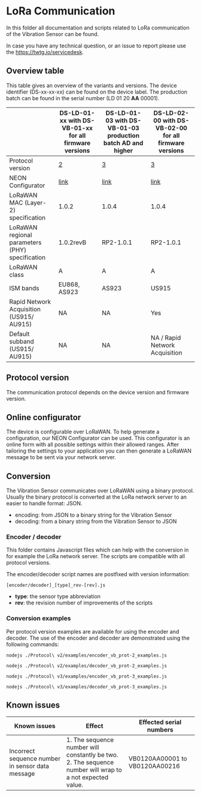 # LoRa Communication

In this folder all documentation and scripts related to LoRa communication of the Vibration Sensor can be found.

In case you have any technical question, or an issue to report please use the https://twtg.io/servicedesk.

## Overview table

This table gives an overview of the variants and versions.
The device identifier (DS-xx-xx-xx) can be found on the device label.
The production batch can be found in the serial number (LD 01 20 **AA** 00001).

|                                                 | DS-LD-01-xx with DS-VB-01-xx for all firmware versions | DS-LD-01-03 with DS-VB-01-03 production batch AD and higher | DS-LD-02-00 with DS-VB-02-00 for all firmware versions |
| ----------------------------------------------- | ------------------------------------------------------ | ------------------------------------------------------      | ------------------------------------------------------ |
| Protocol version                                | [2](./Protocol%20v2/)                                  | [3](./Protocol%20v3/)                                       | [3](./Protocol%20v3/)                                  |
| NEON Configurator                               | [link](https://neon-configurator.twtg.io/neon/vb/v2/)  | [link](https://neon-configurator.twtg.io/neon/vb/v3/)       | [link](https://neon-configurator.twtg.io/neon/vb/v3/)  |
| LoRaWAN MAC (Layer-2) specification             | 1.0.2                                                  | 1.0.4                                                       | 1.0.4                                                  |
| LoRaWAN regional parameters (PHY) specification | 1.0.2revB                                              | RP2-1.0.1                                                   | RP2-1.0.1                                              |
| LoRaWAN class                                   | A                                                      | A                                                           | A                                                      |
| ISM bands                                       | EU868, AS923                                           | AS923                                                       | US915                                                  |
| Rapid Network Acquisition (US915/ AU915)        | NA                                                     | NA                                                          | Yes                                                    |
| Default subband (US915/ AU915)                  | NA                                                     | NA                                                          | NA / Rapid Network Acquisition                         |

## Protocol version

The communication protocol depends on the device version and firmware version.

## Online configurator

The device is configurable over LoRaWAN.
To help generate a configuration, our NEON Configurator can be used.
This configurator is an online form with all possible settings within their allowed ranges.
After tailoring the settings to your application you can then generate a LoRaWAN message to be sent via your network server.

## Conversion

The Vibration Sensor communicates over LoRaWAN using a binary protocol.
Usually the binary protocol is converted at the LoRa network server to an easier to handle format: JSON.

- encoding: from JSON to a binary string for the Vibration Sensor
- decoding: from a binary string from the Vibration Sensor to JSON

### Encoder / decoder

This folder contains Javascript files which can help with the conversion in for example the LoRa network server.
The scripts are compatible with all protocol versions.

The encoder/decoder script names are postfixed with version information:

    [encoder/decoder]_[type]_rev-[rev].js

- **type**: the sensor type abbreviation
- **rev**: the revision number of improvements of the scripts

### Conversion examples

Per protocol version examples are available for using the encoder and decoder.
The use of the encoder and decoder are demonstrated using the following commands:

```
nodejs ./Protocol\ v2/examples/encoder_vb_prot-2_examples.js

nodejs ./Protocol\ v2/examples/decoder_vb_prot-2_examples.js

nodejs ./Protocol\ v3/examples/encoder_vb_prot-3_examples.js

nodejs ./Protocol\ v3/examples/decoder_vb_prot-3_examples.js
```

## Known issues

| Known issues                                     | Effect                                                                                                         | Effected serial numbers        |
| ------------------------------------------------ | -------------------------------------------------------------------------------------------------------------- | ------------------------------ |
| Incorrect sequence number in sensor data message | 1. The sequence number will constantly be two.<br /> 2. The sequence number will wrap to a not expected value. | VB0120AA00001 to VB0120AA00216 |

